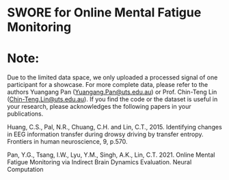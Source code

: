# SWORE for Online Mental Fatigue Monitoring

# Note: 
Due to the limited data space, we only uploaded a processed signal of one participant for a showcase. For more complete data, please refer to the authors Yuangang Pan (Yuangang.Pan@uts.edu.au) or Prof. Chin-Teng Lin (Chin-Teng.Lin@uts.edu.au). 
If you find the code or the dataset is useful in your research, please acknowledges the following papers in your publications.

Huang, C.S., Pal, N.R., Chuang, C.H. and Lin, C.T., 2015. Identifying changes in EEG information transfer during drowsy driving by transfer entropy. Frontiers in human neuroscience, 9, p.570.

Pan, Y.G., Tsang, I.W., Lyu, Y.M., Singh, A.K., Lin, C.T. 2021. Online Mental Fatigue Monitoring via Indirect Brain Dynamics Evaluation. Neural Computation

